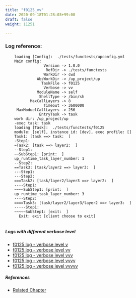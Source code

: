 ```yaml
---
title: "f0125_vv"
date: 2020-09-18T01:28:03+99:00
draft: false
weight: 11251

---
```


### Log reference: <no value>

```
    loading [Config]:  ./tests/functests/upconfig.yml
    Main config:
                 Version -> 1.0.0
                  RefDir -> ./tests/functests
                 WorkDir -> cwd
              AbsWorkDir -> /up_project/up
                TaskFile -> f0125
                 Verbose -> vv
              ModuleName -> self
               ShellType -> /bin/sh
           MaxCallLayers -> 8
                 Timeout -> 3600000
     MaxModuelCallLayers -> 256
               EntryTask -> task
    work dir: /up_project/up
    -exec task: task
    loading [Task]:  ./tests/functests/f0125
    module: [self], instance id: [dev], exec profile: []
    Task1: [task ==> task:  ]
    -Step1:
    =Task2: [task ==> layer2:  ]
    --Step1:
    ~~SubStep1: [print:  ]
    up_runtime_task_layer_number: 1
    --Step2:
    ==Task3: [task/layer2 ==> layer3:  ]
    ---Step1:
    ---Step2:
    ===Task2: [task/layer2/layer3 ==> layer2:  ]
    ----Step1:
    ~~~~SubStep1: [print:  ]
    up_runtime_task_layer_number: 3
    ----Step2:
    ====Task3: [task/layer2/layer3/layer2 ==> layer3:  ]
    -----Step1:
    ~~~~~SubStep1: [exit:  ]
      Exit: exit [client choose to exit]
    
```

##### Logs with different verbose level
* [f0125 log - verbose level v](../../logs/f0125_v)
* [f0125 log - verbose level vv](../../logs/f0125_vv)
* [f0125 log - verbose level vvv](../../logs/f0125_vvv)
* [f0125 log - verbose level vvvv](../../logs/f0125_vvvv)
* [f0125 log - verbose level vvvvv](../../logs/f0125_vvvvv)

##### References
* [Related Chapter](../../loop/f0125)
